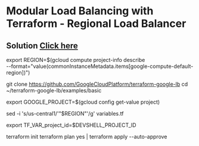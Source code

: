 #  Modular Load Balancing with Terraform - Regional Load Balancer

## Solution [Click here]()

export REGION=$(gcloud compute project-info describe \
--format="value(commonInstanceMetadata.items[google-compute-default-region])")

git clone https://github.com/GoogleCloudPlatform/terraform-google-lb
cd ~/terraform-google-lb/examples/basic

export GOOGLE_PROJECT=$(gcloud config get-value project)

sed -i 's/us-central1/'"$REGION"'/g' variables.tf

export TF_VAR_project_id=$DEVSHELL_PROJECT_ID

terraform init
terraform plan
yes | terraform apply --auto-approve